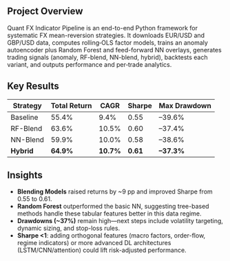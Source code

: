 ## Project Overview

Quant FX Indicator Pipeline is an end-to-end Python framework for systematic FX mean-reversion strategies. It downloads EUR/USD and GBP/USD data, computes rolling‐OLS factor models, trains an anomaly autoencoder plus Random Forest and feed-forward NN overlays, generates trading signals (anomaly, RF-blend, NN-blend, hybrid), backtests each variant, and outputs performance and per‐trade analytics.

## Key Results

| Strategy    | Total Return | CAGR  | Sharpe | Max Drawdown |
|-------------|--------------|-------|--------|--------------|
| Baseline    | 55.4%        | 9.4%  | 0.55   | –39.6%       |
| RF-Blend    | 63.6%        | 10.5% | 0.60   | –37.4%       |
| NN-Blend    | 59.9%        | 10.0% | 0.58   | –38.6%       |
| **Hybrid**  | **64.9%**    | **10.7%** | **0.61** | **–37.3%** |

## Insights

- **Blending Models** raised returns by ~9 pp and improved Sharpe from 0.55 to 0.61.  
- **Random Forest** outperformed the basic NN, suggesting tree-based methods handle these tabular features better in this data regime.  
- **Drawdowns (~37%)** remain high—next steps include volatility targeting, dynamic sizing, and stop-loss rules.  
- **Sharpe <1**: adding orthogonal features (macro factors, order-flow, regime indicators) or more advanced DL architectures (LSTM/CNN/attention) could lift risk-adjusted performance.

